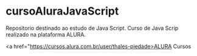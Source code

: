 # cursoAluraJavaScript
Repositorio destinado ao estudo de Java Script.
Curso de Java Scrip realizado na plataforma ALURA.

<a href="https://cursos.alura.com.br/user/thales-piedade>ALURA Cursos </a>
